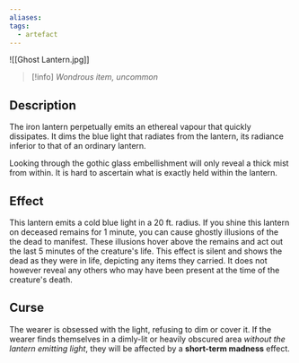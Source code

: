 ```yaml
---
aliases: 
tags:
  - artefact
---
```

![[Ghost Lantern.jpg]]
>[!info]
>_Wondrous item, uncommon_
## Description
The iron lantern perpetually emits an ethereal vapour that quickly dissipates. It dims the blue light that radiates from the lantern, its radiance inferior to that of an ordinary lantern.

Looking through the gothic glass embellishment will only reveal a thick mist from within. It is hard to ascertain what is exactly held within the lantern.
## Effect
This lantern emits a cold blue light in a 20 ft. radius. If you shine this lantern on deceased remains for 1 minute, you can cause ghostly illusions of the the dead to manifest.
These illusions hover above the remains and act out the last 5 minutes of the creature's life. This effect is silent and shows the dead as they were in life, depicting any items they carried. It does not however reveal any others who may have been present at the time of the creature's death.
## Curse
The wearer is obsessed with the light, refusing to dim or cover it. If the wearer finds themselves in a dimly-lit or heavily obscured area *without the lantern emitting light*, they will be affected by a **short-term madness** effect.

